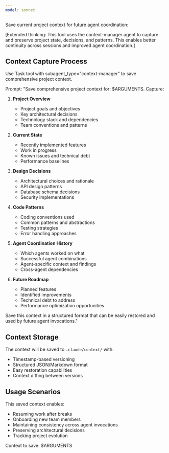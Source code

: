 ```yaml
---
model: sonnet
---
```


Save current project context for future agent coordination:

[Extended thinking: This tool uses the context-manager agent to capture and preserve project state, decisions, and patterns. This enables better continuity across sessions and improved agent coordination.]

## Context Capture Process

Use Task tool with subagent_type="context-manager" to save comprehensive project context.

Prompt: "Save comprehensive project context for: $ARGUMENTS. Capture:

1. **Project Overview**
   - Project goals and objectives
   - Key architectural decisions
   - Technology stack and dependencies
   - Team conventions and patterns

2. **Current State**
   - Recently implemented features
   - Work in progress
   - Known issues and technical debt
   - Performance baselines

3. **Design Decisions**
   - Architectural choices and rationale
   - API design patterns
   - Database schema decisions
   - Security implementations

4. **Code Patterns**
   - Coding conventions used
   - Common patterns and abstractions
   - Testing strategies
   - Error handling approaches

5. **Agent Coordination History**
   - Which agents worked on what
   - Successful agent combinations
   - Agent-specific context and findings
   - Cross-agent dependencies

6. **Future Roadmap**
   - Planned features
   - Identified improvements
   - Technical debt to address
   - Performance optimization opportunities

Save this context in a structured format that can be easily restored and used by future agent invocations."

## Context Storage

The context will be saved to `.claude/context/` with:

- Timestamp-based versioning
- Structured JSON/Markdown format
- Easy restoration capabilities
- Context diffing between versions

## Usage Scenarios

This saved context enables:

- Resuming work after breaks
- Onboarding new team members
- Maintaining consistency across agent invocations
- Preserving architectural decisions
- Tracking project evolution

Context to save: $ARGUMENTS
